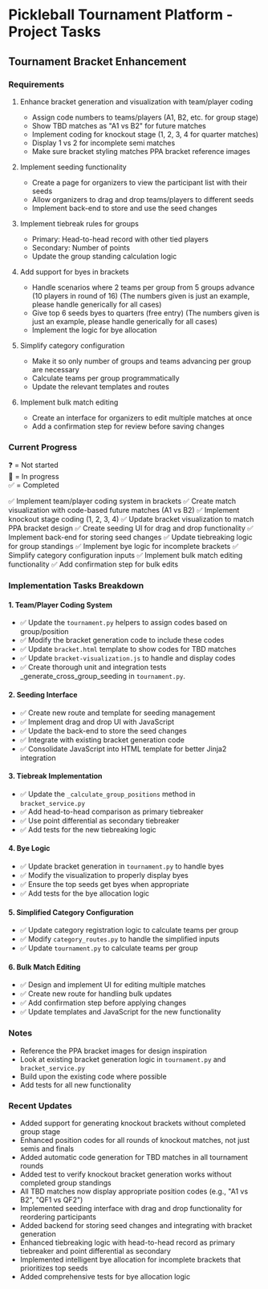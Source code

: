 # Pickleball Tournament Platform - Project Tasks

## Tournament Bracket Enhancement

### Requirements

1. Enhance bracket generation and visualization with team/player coding
   - Assign code numbers to teams/players (A1, B2, etc. for group stage)
   - Show TBD matches as "A1 vs B2" for future matches
   - Implement coding for knockout stage (1, 2, 3, 4 for quarter matches)
   - Display 1 vs 2 for incomplete semi matches
   - Make sure bracket styling matches PPA bracket reference images

2. Implement seeding functionality
   - Create a page for organizers to view the participant list with their seeds
   - Allow organizers to drag and drop teams/players to different seeds
   - Implement back-end to store and use the seed changes

3. Implement tiebreak rules for groups
   - Primary: Head-to-head record with other tied players
   - Secondary: Number of points
   - Update the group standing calculation logic

4. Add support for byes in brackets
   - Handle scenarios where 2 teams per group from 5 groups advance (10 players in round of 16) (The numbers given is just an example, please handle generically for all cases)
   - Give top 6 seeds byes to quarters (free entry) (The numbers given is just an example, please handle generically for all cases)
   - Implement the logic for bye allocation

5. Simplify category configuration
   - Make it so only number of groups and teams advancing per group are necessary
   - Calculate teams per group programmatically
   - Update the relevant templates and routes

6. Implement bulk match editing
   - Create an interface for organizers to edit multiple matches at once
   - Add a confirmation step for review before saving changes

### Current Progress

❓ = Not started  
🔄 = In progress  
✅ = Completed

✅ Implement team/player coding system in brackets
✅ Create match visualization with code-based future matches (A1 vs B2)
✅ Implement knockout stage coding (1, 2, 3, 4)
✅ Update bracket visualization to match PPA bracket design
✅ Create seeding UI for drag and drop functionality
✅ Implement back-end for storing seed changes
✅ Update tiebreaking logic for group standings
✅ Implement bye logic for incomplete brackets
✅ Simplify category configuration inputs
✅ Implement bulk match editing functionality
✅ Add confirmation step for bulk edits

### Implementation Tasks Breakdown

#### 1. Team/Player Coding System

- ✅ Update the `tournament.py` helpers to assign codes based on group/position
- ✅ Modify the bracket generation code to include these codes
- ✅ Update `bracket.html` template to show codes for TBD matches
- ✅ Update `bracket-visualization.js` to handle and display codes
- ✅ Create thorough unit and integration tests _generate_cross_group_seeding in `tournament.py`.

#### 2. Seeding Interface

- ✅ Create new route and template for seeding management
- ✅ Implement drag and drop UI with JavaScript
- ✅ Update the back-end to store the seed changes
- ✅ Integrate with existing bracket generation code
- ✅ Consolidate JavaScript into HTML template for better Jinja2 integration

#### 3. Tiebreak Implementation

- ✅ Update the `_calculate_group_positions` method in `bracket_service.py`
- ✅ Add head-to-head comparison as primary tiebreaker
- ✅ Use point differential as secondary tiebreaker
- ✅ Add tests for the new tiebreaking logic

#### 4. Bye Logic

- ✅ Update bracket generation in `tournament.py` to handle byes
- ✅ Modify the visualization to properly display byes
- ✅ Ensure the top seeds get byes when appropriate
- ✅ Add tests for the bye allocation logic

#### 5. Simplified Category Configuration

- ✅ Update category registration logic to calculate teams per group
- ✅ Modify `category_routes.py` to handle the simplified inputs
- ✅ Update `tournament.py` to calculate teams per group

#### 6. Bulk Match Editing

- ✅ Design and implement UI for editing multiple matches
- ✅ Create new route for handling bulk updates
- ✅ Add confirmation step before applying changes
- ✅ Update templates and JavaScript for the new functionality

### Notes

- Reference the PPA bracket images for design inspiration
- Look at existing bracket generation logic in `tournament.py` and `bracket_service.py`
- Build upon the existing code where possible
- Add tests for all new functionality

### Recent Updates

- Added support for generating knockout brackets without completed group stage
- Enhanced position codes for all rounds of knockout matches, not just semis and finals
- Added automatic code generation for TBD matches in all tournament rounds
- Added test to verify knockout bracket generation works without completed group standings
- All TBD matches now display appropriate position codes (e.g., "A1 vs B2", "QF1 vs QF2")
- Implemented seeding interface with drag and drop functionality for reordering participants
- Added backend for storing seed changes and integrating with bracket generation
- Enhanced tiebreaking logic with head-to-head record as primary tiebreaker and point differential as secondary
- Implemented intelligent bye allocation for incomplete brackets that prioritizes top seeds
- Added comprehensive tests for bye allocation logic
